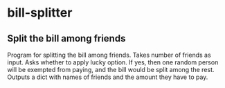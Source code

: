 # bill-splitter
## Split the bill among friends

Program for splitting the bill among friends.
Takes number of friends as input.
Asks whether to apply lucky option.
If yes, then one random person will be exempted from paying, and the bill would be split among the rest.
Outputs a dict with names of friends and the amount they have to pay.
